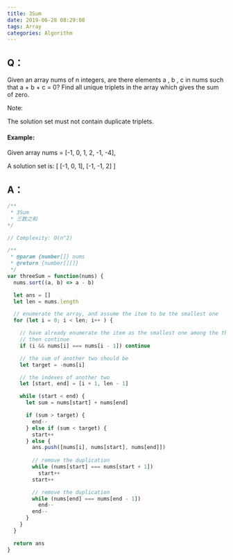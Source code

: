 ```yaml
---
title: 3Sum
date: 2019-06-28 08:29:08
tags: Array
categories: Algorithm 
---
```


## Q：

Given an array nums of n integers, are there elements a , b , c in nums such that a + b + c = 0? Find all unique triplets in the array which gives the sum of zero.

Note:

The solution set must not contain duplicate triplets.

#### Example:

Given array nums = [-1, 0, 1, 2, -1, -4],

A solution set is:
[
[-1, 0, 1],
[-1, -1, 2]
] 
 
## A：
``` js
/**
 * 3Sum
 * 三数之和
*/

// Complexity: O(n^2)

/**
 * @param {number[]} nums
 * @return {number[][]}
 */
var threeSum = function(nums) {
  nums.sort((a, b) => a - b)

  let ans = []
  let len = nums.length

  // enumerate the array, and assume the item to be the smallest one
  for (let i = 0; i < len; i++ ) { 

    // have already enumerate the item as the smallest one among the three
    // then continue
    if (i && nums[i] === nums[i - 1]) continue 

    // the sum of another two should be
    let target = -nums[i]

    // the indexes of another two 
    let [start, end] = [i + 1, len - 1]

    while (start < end) {
      let sum = nums[start] + nums[end]

      if (sum > target) {
        end--
      } else if (sum < target) {
        start++
      } else {
        ans.push([nums[i], nums[start], nums[end]])
        
        // remove the duplication
        while (nums[start] === nums[start + 1]) 
          start++
        start++

        // remove the duplication
        while (nums[end] === nums[end - 1])
          end--
        end--
      }
    }
  }

  return ans
}
```